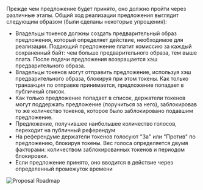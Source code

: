 Прежде чем предложение будет принято, оно должно пройти через различные этапы. Общий ход реализации предложения выглядит следующим образом (были сделаны некоторые упрощения):

 - Владельцы токенов должны создать предварительный образ предложения, который определяет действие, необходимое для реализации. Подающий предложение платит комиссию за каждый сохраненный байт: чем больше предварительного образа, тем выше плата. После подачи предложения возвращается хэш предварительного образа.
 - Владельцы токенов могут отправить предложение, используя хэш предварительного образа, блокируя при этом токены. Как только транзакция по отправке принимается, предложение попадает в публичный список.
 - Как только предложение попадает в список, держатели токенов могут поддержать предложение (поручиться за него), заблокировав то же количество токенов, которое было заблокировано подавшим предложение.
 - Предложение, получившее наибольшее количество голосов, переходит на публичный референдум
 - На референдуме держатели токенов голосуют "За" или "Против" по предложению, блокируя токены. Вес голоса определяется двумя факторами: количеством заблокированных токенов и периодом блокировки.
 - Если предложение принято, оно вводится в действие через определенный промежуток времени

![Proposal Roadmap](/images/tokens/governance/proposals/governance-proposal-roadmap.png)
